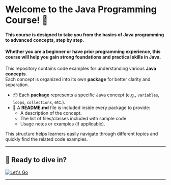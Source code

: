 # Welcome to the **Java Programming Course**! 🎉

#### This course is designed to take you from the basics of Java programming to advanced concepts, step by step.
#### Whether you are a beginner or have prior programming experience, this course will help you gain strong foundations and practical skills in Java.

This repository contains code examples for understanding various **Java concepts**.  
Each concept is organized into its own **package** for better clarity and separation.

- 📦 Each **package** represents a specific Java concept (e.g., `variables`, `loops`, `collections`, etc.).
- 📄 A **README.md** file is included inside every package to provide:
    - A description of the concept.
    - The list of files/classes included with sample code.
    - Usage notes or examples (if applicable).

This structure helps learners easily navigate through different topics and quickly find the related code examples.

---
## 🚀 Ready to dive in?
[![Let's Go](https://img.shields.io/badge/Let's_Go-🔄-bcd4e6?style=for-the-badge&labelColor=bcd4e6)](./TABLE_CONTENT_README.md)

---